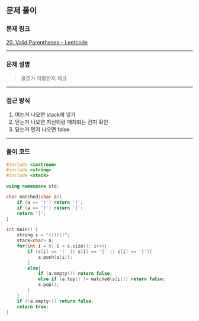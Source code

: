 ##  문제 풀이

###  문제 링크  
[20. Valid Parentheses – Leetcode](https://leetcode.com/problems/valid-parentheses/description/)

---

###  문제 설명  
> 괄호가 적합한지 체크
---

###  접근 방식  
1. 여는거 나오면 stack에 넣기
2. 닫는거 나오면 자신이랑 매치되는 건지 확인
3. 닫는거 먼저 나오면 false
---

### 풀이 코드

```cpp
#include <iostream>
#include <string>
#include <stack>

using namespace std;

char matched(char a){
    if (a == ')') return '(';
    if (a == '}') return '{';
    return '[';
}

int main() {
    string s = "()()()";
    stack<char> a;
    for(int i = 0; i < s.size(); i++){
        if (s[i] == '(' || s[i] == '{' || s[i] == '['){
            a.push(s[i]);
        }
        else{
            if (a.empty()) return false;
            else if (a.top() != matched(s[i])) return false;
            a.pop();
        }
    }
    if (!a.empty()) return false;
    return true;
}

```

